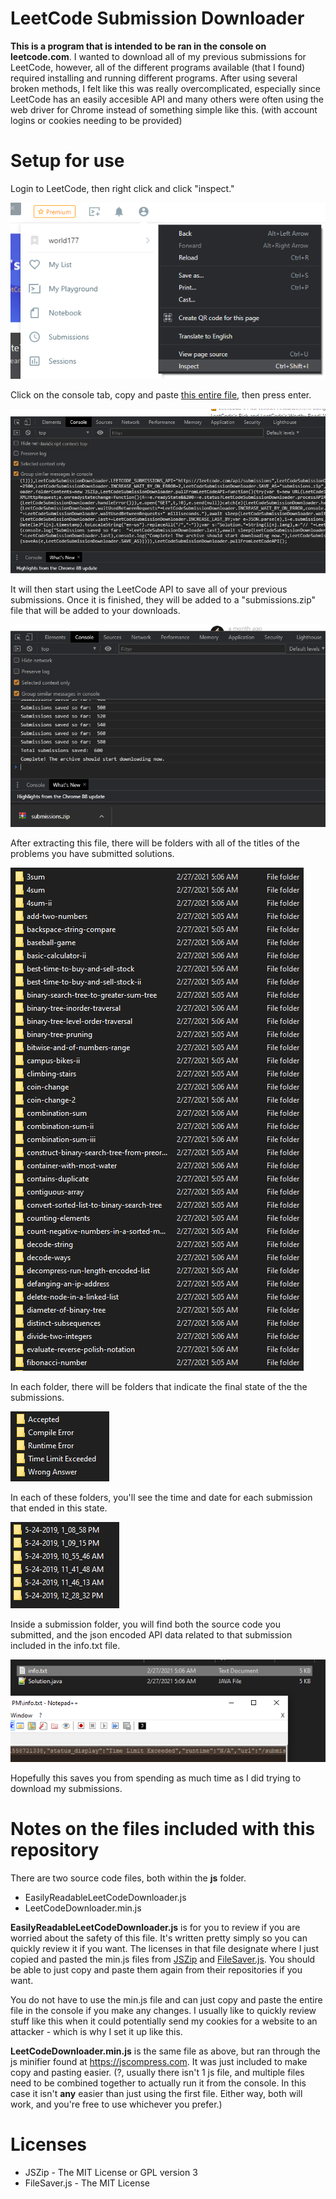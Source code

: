 # LeetCode Submission Downloader

**This is a program that is intended to be ran in the console on leetcode.com**. I wanted to download all of my previous submissions for LeetCode, however, all of the different programs available (that I found) required installing and running different programs. After using several broken methods, I felt like this was really overcomplicated, especially since LeetCode has an easily accesible API and many others were often using the web driver for Chrome instead of something simple like this. (with account logins or cookies needing to be provided)

# Setup for use

Login to LeetCode, then right click and click "inspect."

![](img/5.png)

Click on the console tab, copy and paste [this entire file](js/LeetCodeDownloader.min.js), then press enter.

![](img/6.png)

It will then start using the LeetCode API to save all of your previous submissions. Once it is finished, they will be added to a "submissions.zip" file that will be added to your downloads.

![](img/7.png)

After extracting this file, there will be folders with all of the titles of the problems you have submitted solutions.

![](img/1.png)

In each folder, there will be folders that indicate the final state of the the submissions.

![](img/2.png)

In each of these folders, you'll see the time and date for each submission that ended in this state.

![](img/3.png)

Inside a submission folder, you will find both the source code you submitted, and the json encoded API data related to that submission included in the info.txt file.

![](img/4.png)

Hopefully this saves you from spending as much time as I did trying to download my submissions.

# Notes on the files included with this repository

There are two source code files, both within the **js** folder. 

- EasilyReadableLeetCodeDownloader.js
- LeetCodeDownloader.min.js

**EasilyReadableLeetCodeDownloader.js** is for you to review if you are worried about the safety of this file. It's written pretty simply so you can quickly review it if you want. The licenses in that file designate where I just copied and pasted the min.js files from [JSZip](https://raw.github.com/Stuk/jszip/) and [FileSaver.js](https://github.com/eligrey/FileSaver.js/). You should be able to just copy and paste them again from their repositories if you want. 

You do not have to use the min.js file and can just copy and paste the entire file in the console if you make any changes. I usually like to quickly review stuff like this when it could potentially send my cookies for a website to an attacker - which is why I set it up like this.

**LeetCodeDownloader.min.js** is the same file as above, but ran through the js minifier found at https://jscompress.com. It was just included to make copy and pasting easier. (?, usually there isn't 1 js file, and multiple files need to be combined together to actually run it from the console. In this case it isn't **any** easier than just using the first file. Either way, both will work, and you're free to use whichever you prefer.)

# Licenses

- JSZip - The MIT License or GPL version 3
- FileSaver.js - The MIT License

